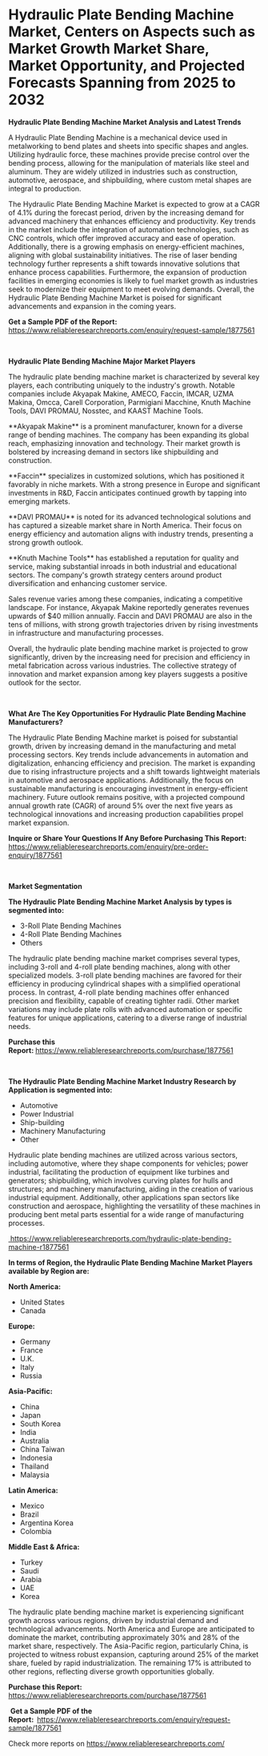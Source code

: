 <p><h1>Hydraulic Plate Bending Machine Market, Centers on Aspects such as Market Growth Market Share, Market Opportunity, and Projected Forecasts Spanning from 2025 to 2032</h1></p><p><strong>Hydraulic Plate Bending Machine Market Analysis and Latest Trends</strong></p>
<p><p>A Hydraulic Plate Bending Machine is a mechanical device used in metalworking to bend plates and sheets into specific shapes and angles. Utilizing hydraulic force, these machines provide precise control over the bending process, allowing for the manipulation of materials like steel and aluminum. They are widely utilized in industries such as construction, automotive, aerospace, and shipbuilding, where custom metal shapes are integral to production.</p><p>The Hydraulic Plate Bending Machine Market is expected to grow at a CAGR of 4.1% during the forecast period, driven by the increasing demand for advanced machinery that enhances efficiency and productivity. Key trends in the market include the integration of automation technologies, such as CNC controls, which offer improved accuracy and ease of operation. Additionally, there is a growing emphasis on energy-efficient machines, aligning with global sustainability initiatives. The rise of laser bending technology further represents a shift towards innovative solutions that enhance process capabilities. Furthermore, the expansion of production facilities in emerging economies is likely to fuel market growth as industries seek to modernize their equipment to meet evolving demands. Overall, the Hydraulic Plate Bending Machine Market is poised for significant advancements and expansion in the coming years.</p></p>
<p><strong>Get a Sample PDF of the Report:&nbsp;</strong> <a href="https://www.reliableresearchreports.com/enquiry/request-sample/1877561?utm_campaign=2279&utm_medium=2&utm_source=Github&utm_content=ia&utm_term=11042025&utm_id=hydraulic-plate-bending-machine">https://www.reliableresearchreports.com/enquiry/request-sample/1877561</a></p>
<p>&nbsp;</p>
<p><strong>Hydraulic Plate Bending Machine Major Market Players</strong></p>
<p><p>The hydraulic plate bending machine market is characterized by several key players, each contributing uniquely to the industry's growth. Notable companies include Akyapak Makine, AMECO, Faccin, IMCAR, UZMA Makina, Omcca, Carell Corporation, Parmigiani Macchine, Knuth Machine Tools, DAVI PROMAU, Nosstec, and KAAST Machine Tools.</p><p>**Akyapak Makine** is a prominent manufacturer, known for a diverse range of bending machines. The company has been expanding its global reach, emphasizing innovation and technology. Their market growth is bolstered by increasing demand in sectors like shipbuilding and construction.</p><p>**Faccin** specializes in customized solutions, which has positioned it favorably in niche markets. With a strong presence in Europe and significant investments in R&D, Faccin anticipates continued growth by tapping into emerging markets.</p><p>**DAVI PROMAU** is noted for its advanced technological solutions and has captured a sizeable market share in North America. Their focus on energy efficiency and automation aligns with industry trends, presenting a strong growth outlook.</p><p>**Knuth Machine Tools** has established a reputation for quality and service, making substantial inroads in both industrial and educational sectors. The company's growth strategy centers around product diversification and enhancing customer service.</p><p>Sales revenue varies among these companies, indicating a competitive landscape. For instance, Akyapak Makine reportedly generates revenues upwards of $40 million annually. Faccin and DAVI PROMAU are also in the tens of millions, with strong growth trajectories driven by rising investments in infrastructure and manufacturing processes.</p><p>Overall, the hydraulic plate bending machine market is projected to grow significantly, driven by the increasing need for precision and efficiency in metal fabrication across various industries. The collective strategy of innovation and market expansion among key players suggests a positive outlook for the sector.</p></p>
<p>&nbsp;</p>
<p><strong>What Are The Key Opportunities For Hydraulic Plate Bending Machine Manufacturers?</strong></p>
<p><p>The Hydraulic Plate Bending Machine market is poised for substantial growth, driven by increasing demand in the manufacturing and metal processing sectors. Key trends include advancements in automation and digitalization, enhancing efficiency and precision. The market is expanding due to rising infrastructure projects and a shift towards lightweight materials in automotive and aerospace applications. Additionally, the focus on sustainable manufacturing is encouraging investment in energy-efficient machinery. Future outlook remains positive, with a projected compound annual growth rate (CAGR) of around 5% over the next five years as technological innovations and increasing production capabilities propel market expansion.</p></p>
<p><strong>Inquire or Share Your Questions If Any Before Purchasing This Report:</strong> <a href="https://www.reliableresearchreports.com/enquiry/pre-order-enquiry/1877561?utm_campaign=2279&utm_medium=2&utm_source=Github&utm_content=ia&utm_term=11042025&utm_id=hydraulic-plate-bending-machine">https://www.reliableresearchreports.com/enquiry/pre-order-enquiry/1877561</a></p>
<p>&nbsp;</p>
<p><strong>Market Segmentation</strong></p>
<p><strong>The Hydraulic Plate Bending Machine Market Analysis by types is segmented into:</strong></p>
<p><ul><li>3-Roll Plate Bending Machines</li><li>4-Roll Plate Bending Machines</li><li>Others</li></ul></p>
<p><p>The hydraulic plate bending machine market comprises several types, including 3-roll and 4-roll plate bending machines, along with other specialized models. 3-roll plate bending machines are favored for their efficiency in producing cylindrical shapes with a simplified operational process. In contrast, 4-roll plate bending machines offer enhanced precision and flexibility, capable of creating tighter radii. Other market variations may include plate rolls with advanced automation or specific features for unique applications, catering to a diverse range of industrial needs.</p></p>
<p><strong>Purchase this Report:&nbsp;</strong><a href="https://www.reliableresearchreports.com/purchase/1877561?utm_campaign=2279&utm_medium=2&utm_source=Github&utm_content=ia&utm_term=11042025&utm_id=hydraulic-plate-bending-machine">https://www.reliableresearchreports.com/purchase/1877561</a></p>
<p>&nbsp;</p>
<p><strong>The Hydraulic Plate Bending Machine Market Industry Research by Application is segmented into:</strong></p>
<p><ul><li>Automotive</li><li>Power Industrial</li><li>Ship-building</li><li>Machinery Manufacturing</li><li>Other</li></ul></p>
<p><p>Hydraulic plate bending machines are utilized across various sectors, including automotive, where they shape components for vehicles; power industrial, facilitating the production of equipment like turbines and generators; shipbuilding, which involves curving plates for hulls and structures; and machinery manufacturing, aiding in the creation of various industrial equipment. Additionally, other applications span sectors like construction and aerospace, highlighting the versatility of these machines in producing bent metal parts essential for a wide range of manufacturing processes.</p></p>
<p><a href="https://www.reliableresearchreports.com/hydraulic-plate-bending-machine-r1877561?utm_campaign=2279&utm_medium=2&utm_source=Github&utm_content=ia&utm_term=11042025&utm_id=hydraulic-plate-bending-machine">&nbsp;https://www.reliableresearchreports.com/hydraulic-plate-bending-machine-r1877561</a></p>
<p><strong>In terms of Region, the Hydraulic Plate Bending Machine Market Players available by Region are:</strong></p>
<p>
    <p> <strong> North America: </strong>
        <ul>
            <li>United States</li>
            <li>Canada</li>
        </ul>
        </p> 
    <p> <strong> Europe: </strong>
        <ul>
            <li>Germany</li>
            <li>France</li>
            <li>U.K.</li>
            <li>Italy</li>
            <li>Russia</li>
        </ul>
        </p> 
    <p> <strong> Asia-Pacific: </strong>
        <ul>
            <li>China</li>
            <li>Japan</li>
            <li>South Korea</li>
            <li>India</li>
            <li>Australia</li>
            <li>China Taiwan</li>
            <li>Indonesia</li>
            <li>Thailand</li>
            <li>Malaysia</li>
        </ul>
        </p> 
    <p> <strong> Latin America: </strong>
        <ul>
            <li>Mexico</li>
            <li>Brazil</li>
            <li>Argentina Korea</li>
            <li>Colombia</li>
        </ul>
        </p> 
    <p> <strong> Middle East & Africa: </strong>
        <ul>
            <li>Turkey</li>
            <li>Saudi</li>
            <li>Arabia</li>
            <li>UAE</li>
            <li>Korea</li>
        </ul>
    </p>
    </p>
<p><p>The hydraulic plate bending machine market is experiencing significant growth across various regions, driven by industrial demand and technological advancements. North America and Europe are anticipated to dominate the market, contributing approximately 30% and 28% of the market share, respectively. The Asia-Pacific region, particularly China, is projected to witness robust expansion, capturing around 25% of the market share, fueled by rapid industrialization. The remaining 17% is attributed to other regions, reflecting diverse growth opportunities globally.</p></p>
<p><strong>Purchase this Report: </strong><a href="https://www.reliableresearchreports.com/purchase/1877561?utm_campaign=2279&utm_medium=2&utm_source=Github&utm_content=ia&utm_term=11042025&utm_id=hydraulic-plate-bending-machine">https://www.reliableresearchreports.com/purchase/1877561</a></p>
<p>&nbsp;<strong>Get a Sample PDF of the Report:&nbsp;&nbsp;</strong><a href="https://www.reliableresearchreports.com/enquiry/request-sample/1877561?utm_campaign=2279&utm_medium=2&utm_source=Github&utm_content=ia&utm_term=11042025&utm_id=hydraulic-plate-bending-machine">https://www.reliableresearchreports.com/enquiry/request-sample/1877561</a></p>
<p><strong></strong></p>
<p>Check more reports on <a href="https://www.reliableresearchreports.com/?utm_campaign=2279&utm_medium=2&utm_source=Github&utm_content=ia&utm_term=11042025&utm_id=hydraulic-plate-bending-machine">https://www.reliableresearchreports.com/</a></p>